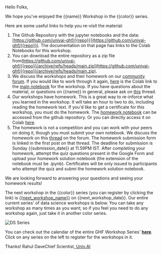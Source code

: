 Hello Folks,

We hope you've enjoyed the {{name}} Workshop in the {{color}} series.

Here are some useful links to help you re-visit the material:

1. The  Github Repository with the jupyter notebooks and the data:[https://github.com/univai-ghf/{{repo}}](https://github.com/univai-ghf/{{repo}}). The documentation on that page has links to the Colab Notebooks for this workshop.
2. You can download the entire repository as a zip file from[https://github.com/univai-ghf/{{repo}}/archive/refs/heads/main.zip](https://github.com/univai-ghf/{{repo}}/archive/refs/heads/main.zip).
3. We discuss the workshops and their homework on our [community forum](https://discourse.univ.ai). If you would like to work through it again, [here](https://colab.research.google.com/github/univai-ghf/{{repo}}/blob/main/{{main_notebook_file}}) is the Colab link to the [main notebook](https://github.com/univai-ghf/{{repo}}/blob/main/{{main_notebook_file}}) for the workshop. If you have questions about the material, or questions on {{name}} in general, please ask on [this]({{thread_main}}) thread.
4. Our workshops have homework. This is a great way to re-inforce what you learned in the workshop. It will take an hour to two to do, including reading the homework text. If you'd like to get a certificate for this workshop, you must do the homework. The [homework notebook](https://github.com/univai-ghf/{{repo}}/blob/main/{{homework_notebook_file}}) can be accessed from the github repository. Or you can directly access it on Colab [here](https://colab.research.google.com/github/univai-ghf/{{repo}}/blob/main/{{homework_notebook_file}}).
5. The homework is not a competition and you can work with your peers on doing it, though you must submit your own notebook. We discuss the homework on this [thread]({{thread_homework}}) on the forum. The homework submission form is linked in the first post on that thread. The deadline for submission is Sunday {{submission_date}} at 11.59PM IST. After completing your homework, attempt the quiz questions present in the Google Form and upload your homework solution notebook (the extension of the notebook must be .ipynb). Certificates will be only issued to participants who attempt the quiz and submi the homework solution notebook.



We are looking forward to answering your questions and seeing your homework results!

The next workshop in the {{color}} series (you can register by clicking the link) is [{{next_workshop_name}}]({{next_workshop_link}}) on {{next_workshop_date}}. Our entire current series' of data science workshops is below. You can take any workshop as many times as you want; so if you feel you need to do any workshop again, just take it in another color series.

![DS Series](https://github.com/univai-ghf/ghfmedia/raw/main/images/ds-series.png)

You can check out the calendar of the entire GHF Workshop Series' [ **here**](https://community.univ.ai/sequences/). Click on any series on the left to register for the workshops in it.

Thanks!
Rahul DaveChief Scientist,[ Univ.AI](https://univ.ai/)
